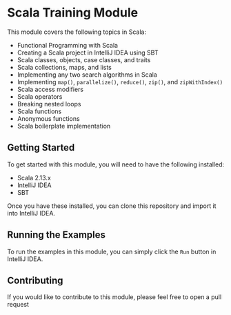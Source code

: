 # Scala Training Module

This module covers the following topics in Scala:

* Functional Programming with Scala
* Creating a Scala project in IntelliJ IDEA using SBT
* Scala classes, objects, case classes, and traits
* Scala collections, maps, and lists
* Implementing any two search algorithms in Scala
* Implementing `map()`, `parallelize()`, `reduce()`, `zip()`, and `zipWithIndex()`
* Scala access modifiers
* Scala operators
* Breaking nested loops
* Scala functions
* Anonymous functions
* Scala boilerplate implementation

## Getting Started

To get started with this module, you will need to have the following installed:

* Scala 2.13.x
* IntelliJ IDEA
* SBT

Once you have these installed, you can clone this repository and import it into IntelliJ IDEA.

## Running the Examples

To run the examples in this module, you can simply click the `Run` button in IntelliJ IDEA.

## Contributing

If you would like to contribute to this module, please feel free to open a pull request
